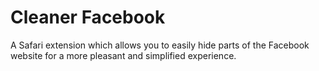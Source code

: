 # Cleaner Facebook

A Safari extension which allows you to easily hide parts of the Facebook website for a more pleasant and simplified experience.

